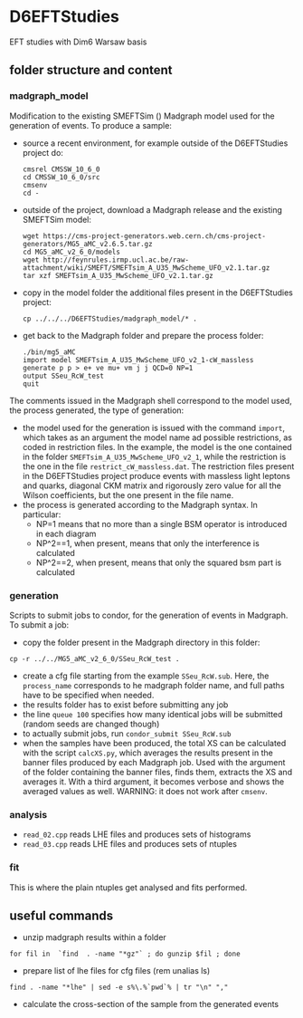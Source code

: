 # D6EFTStudies

EFT studies with Dim6 Warsaw basis

## folder structure and content

### madgraph_model

Modification to the existing SMEFTSim () Madgraph model used for the generation of events.
To produce a sample:
  * source a recent environment, for example outside of the D6EFTStudies project do:
    ```
    cmsrel CMSSW_10_6_0
    cd CMSSW_10_6_0/src
    cmsenv
    cd -
    ```
  * outside of the project, download a Madgraph release and the existing SMEFTSim model:
    ```
    wget https://cms-project-generators.web.cern.ch/cms-project-generators/MG5_aMC_v2.6.5.tar.gz
    cd MG5_aMC_v2_6_0/models
    wget http://feynrules.irmp.ucl.ac.be/raw-attachment/wiki/SMEFT/SMEFTsim_A_U35_MwScheme_UFO_v2.1.tar.gz
    tar xzf SMEFTsim_A_U35_MwScheme_UFO_v2.1.tar.gz
    ```
  * copy in the model folder the additional files present in the D6EFTStudies project:
    ```
    cp ../../../D6EFTStudies/madgraph_model/* .
    ```
  * get back to the Madgraph folder and prepare the process folder:
    ```
    ./bin/mg5_aMC
    import model SMEFTsim_A_U35_MwScheme_UFO_v2_1-cW_massless
    generate p p > e+ ve mu+ vm j j QCD=0 NP=1
    output SSeu_RcW_test
    quit
    ```
The comments issued in the Madgraph shell correspond to the model used, 
the process generated, the type of generation:
  * the model used for the generation is issued with the command `import`, 
    which takes as an argument the model name ad possible restrictions,
    as coded in restriction files. 
    In the example, the model is the one contained in the folder `SMEFTsim_A_U35_MwScheme_UFO_v2_1`,
    while the restriction is the one in the file `restrict_cW_massless.dat`.
    The restriction files present in the D6EFTStudies project 
    produce events with massless light leptons and quarks,
    diagonal CKM matrix and rigorously zero value for all the Wilson coefficients, 
    but the one present in the file name.
  * the process is generated according to the Madgraph syntax. In particular:
    * NP=1 means that no more than a single BSM operator is introduced in each diagram
    * NP^2==1, when present, means that only the interference is calculated
    * NP^2==2, when present, means that only the squared bsm part is calculated

### generation

Scripts to submit jobs to condor, for the generation of events in Madgraph.
To submit a job:
  * copy the folder present in the Madgraph directory in this folder:
   ```
   cp -r ../../MG5_aMC_v2_6_0/SSeu_RcW_test .
   ```
  * create a cfg file starting from the example `SSeu_RcW.sub`.
    Here, the `process_name` corresponds to he madgraph folder name, 
    and full paths have to be specified when needed.
  * the results folder has to exist before submitting any job
  * the line `queue 100` specifies how many identical jobs will be submitted
    (random seeds are changed though)
  * to actually submit jobs, run `condor_submit SSeu_RcW.sub`
  * when the samples have been produced, the total XS can be calculated with the script `calcXS.py`,
    which averages the results present in the banner files produced by each Madgraph job.
    Used with the argument of the folder containing the banner files,
    finds them, extracts the XS and averages it. 
    With a third argument, it becomes verbose and shows the averaged values as well.
    WARNING: it does not work after `cmsenv`.

### analysis

  * `read_02.cpp` reads LHE files and produces sets of histograms
  * `read_03.cpp` reads LHE files and produces sets of ntuples

### fit

This is where the plain ntuples get analysed and fits performed.

## useful commands

  * unzip madgraph results within a folder
   ```
   for fil in  `find  . -name "*gz"` ; do gunzip $fil ; done
   ```
  * prepare list of lhe files for cfg files (rem unalias ls)
   ```
   find . -name "*lhe" | sed -e s%\.%`pwd`% | tr "\n" ","
   ```
  * calculate the cross-section of the sample from the generated events




